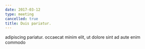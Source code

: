 ```yaml
---
date: 2017-03-12
type: meeting
cancelled: true
title: Duis pariatur.
---
```

adipiscing pariatur. occaecat minim elit, ut dolore sint ad aute enim commodo